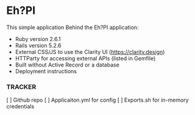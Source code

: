 # Eh?PI

This simple application 
Behind the Eh?PI application:

* Ruby version 2.6.1
* Rails version 5.2.6
* External CSS/JS to use the Clarity UI (https://clarity.design)
* HTTParty for accessing external APIs (listed in Gemfile)
* Built without Active Record or a database
* Deployment instructions

### TRACKER

[ ] Github repo
[ ] Applicaiton.yml for config
[ ] Exports.sh for in-memory credentials

